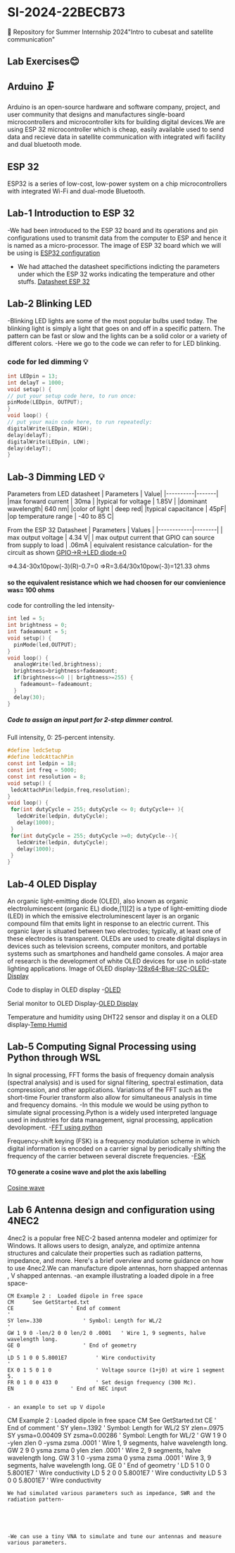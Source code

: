 # SI-2024-22BECB73
📡 Repository for Summer Internship 2024"Intro to cubesat and satellite communication"
## Lab Exercises😊
## Arduino 🗜
Arduino is an open-source hardware and software company, project, and user community that designs and manufactures single-board microcontrollers and microcontroller kits for building digital devices.We are using ESP 32 microcontroller which is cheap, easily available used to send data and recieve data in satellite communication with integrated wifi facility and dual bluetooth mode. 
## ESP 32 
ESP32 is a series of low-cost, low-power system on a chip microcontrollers with integrated Wi-Fi and dual-mode Bluetooth.
## Lab-1 Introduction to ESP 32
-We had been introduced to the ESP 32 board and its operations and pin configurations used to transmit data from the computer to ESP and hence it is named as a micro-processor. The image of ESP 32 board which we will be using is [ESP32 configuration](https://www.robotdazero.it/blog/esp32-i-segreti-del-suo-successo/)
- We had attached the datasheet specifictions indicting the parameters under which the ESP 32 works indicating the temperature and other stuffs.
   [Datasheet ESP 32](https://www.espressif.com/sites/default/files/documentation/esp32_datasheet_en.pdf)
## Lab-2 Blinking LED 
-Blinking LED lights are some of the most popular bulbs used today. The blinking light is simply a light that goes on and off in a specific pattern. The pattern can be fast or slow and the lights can be a solid color or a variety of different colors.
-Here we go to the code we can refer to for LED blinking.
### code for led dimming 💡
```C
int LEDpin = 13;
int delayT = 1000;
void setup() {
// put your setup code here, to run once:
pinMode(LEDpin, OUTPUT);
}
void loop() {
// put your main code here, to run repeatedly:
digitalWrite(LEDpin, HIGH);
delay(delayT);
digitalWrite(LEDpin, LOW);
delay(delayT);
}
```
## Lab-3 Dimming LED 💡
Parameters from LED datasheet
| Parameters | Value|
|----------|-------|
|max forward current | 30ma |
|typical for voltage | 1.85V |
|dominant wavelength| 640 nm|
|color of light | deep red|
|typical capacitance | 45pF|
|op temperature range | -40 to 85 C|

From the ESP 32 Datasheet
| Parameters | Values |
|------------|--------|
| max output voltage | 4.34 V|
| max output current that GPIO can source from supply to load | .06mA |
 equivalent resistance calculation-
 for the circuit as shown [GPIO->R->LED diode->0](https://www.google.com/url?sa=i&url=https%3A%2F%2Fwww.instructables.com%2FControl-LED-Using-Raspberry-Pi-GPIO%2F&psig=AOvVaw16IUiKdm7cGV6s_MdmkBs4&ust=1720290916425000&source=images&cd=vfe&opi=89978449&ved=0CBQQjRxqFwoTCJD5iJ3FkIcDFQAAAAAdAAAAABAJ)

=>4.34-30x10pow(-3)(R)-0.7=0
=>R=3.64/30x10pow(-3)=121.33 ohms
#### so the equivalent resistance which we had choosen for our convienience was= 100 ohms 
code for controlling the led intensity-
``` C
int led = 5;
int brightness = 0;
int fadeamount = 5;
void setup() {
  pinMode(led,OUTPUT);
}
void loop() {
  analogWrite(led,brightness);
  brightness=brightness+fadeamount;
  if(brightness<=0 || brightness>=255) {
    fadeamount=-fadeamount;
  }
  delay(30);
}
```
##### Code to assign an input port for 2-step dimmer control.
Full intensity, 0: 25-percent intensity.
 ``` C
 #define ledcSetup
#define ledcAttachPin
const int ledpin = 18;
const int freq = 5000;
const int resolution = 8;
void setup() {
  ledcAttachPin(ledpin,freq,resolution);
} 
void loop() {
  for(int dutyCycle = 255; dutyCycle <= 0; dutyCycle++ ){
    ledcWrite(ledpin, dutyCycle);
    delay(1000);
  }
  for(int dutyCycle = 255; dutyCycle >=0; dutyCycle--){
    ledcWrite(ledpin, dutyCycle);
    delay(1000);
  }
}
```
## Lab-4 OLED Display
An organic light-emitting diode (OLED), also known as organic electroluminescent (organic EL) diode,[1][2] is a type of light-emitting diode (LED) in which the emissive electroluminescent layer is an organic compound film that emits light in response to an electric current. This organic layer is situated between two electrodes; typically, at least one of these electrodes is transparent. OLEDs are used to create digital displays in devices such as television screens, computer monitors, and portable systems such as smartphones and handheld game consoles. A major area of research is the development of white OLED devices for use in solid-state lighting applications.
Image of OLED display-[128x64-Blue-I2C-OLED-Display](https://github.com/Rajesh100903/SI-2024-22BECB73/assets/173932157/ce7ed38b-4412-4fc6-af0b-457a75b29931)

Code to display in OLED display -[OLED](https://github.com/Rajesh100903/SI-2024-22BECB73/blob/main/Lab/arduino%20/oled%20display)

Serial monitor to OLED Display-[OLED Display](https://github.com/Rajesh100903/SI-2024-22BECB73/blob/main/Lab/arduino%20/oled%20display)

Temperature and humidity using DHT22 sensor and display it on a OLED display-[Temp Humid](https://github.com/Rajesh100903/SI-2024-22BECB73/blob/main/Lab/arduino%20/temperature%20and%20humidity%20sensor)

## Lab-5 Computing Signal Processing using Python through WSL
In signal processing, FFT forms the basis of frequency domain analysis (spectral analysis) and is used for signal filtering, spectral estimation, data compression, and other applications. Variations of the FFT such as the short-time Fourier transform also allow for simultaneous analysis in time and frequency domains. 
-In this module we would be using python to simulate signal processing.Python is a widely used interpreted language used in industries for data management, signal processing, application devolopment.
-[FFT using python](https://github.com/Rajesh100903/SI-2024-22BECB73/tree/main/Lab/arduino%20)


Frequency-shift keying (FSK) is a frequency modulation scheme in which digital information is encoded on a carrier signal by periodically shifting the frequency of the carrier between several discrete frequencies.
-[FSK ](https://github.com/Rajesh100903/SI-2024-22BECB73/blob/main/FFT1)


#### TO generate a cosine wave and plot the axis labelling
[Cosine wave](https://github.com/Rajesh100903/SI-2024-22BECB73/blob/main/cos%20wave%20gen)

## Lab 6 Antenna design and configuration using 4NEC2 
4nec2 is a popular free NEC-2 based antenna modeler and optimizer for Windows. It allows users to design, analyze, and optimize antenna structures and calculate their properties such as radiation patterns, impedance, and more. Here's a brief overview and some guidance on how to use 4nec2.We can manufacture dipole antennas, horn shapped antennas , V shapped antennas.
-an example illustrating a loaded dipole in a free space-
 ```
CM Example 2 :	Loaded dipole in free space
CM 		See GetStarted.txt
CE 					' End of comment
'
SY len=.330				' Symbol: Length for WL/2
'
GW 1 9 0 -len/2 0 0 len/2 0 .0001	' Wire 1, 9 segments, halve wavelength long.
GE 0					' End of geometry
'
LD 5 1 0 0 5.8001E7			' Wire conductivity
'
EX 0 1 5 0 1 0				' Voltage source (1+j0) at wire 1 segment 5.
FR 0 1 0 0 433 0			' Set design frequency (300 Mc).
EN					' End of NEC input


- an example to set up V dipole
```
CM Example 2 :	Loaded dipole in free space
CM 		See GetStarted.txt
CE 					' End of comment
'
SY ylen=.1392				' Symbol: Length for WL/2
SY zlen=.0975
SY ysma=0.00409
SY zsma=0.00286			        ' Symbol: Length for WL/2
'
GW 1 9 0 -ylen zlen 0 -ysma zsma .0001	' Wire 1, 9 segments, halve wavelength long.
GW 2 9 0  ysma zsma 0  ylen zlen .0001	' Wire 2, 9 segments, halve wavelength long.
GW 3 1 0 -ysma zsma 0  ysma zsma .0001	' Wire 3, 9 segments, halve wavelength long.
GE 0					' End of geometry
'
LD 5 1 0 0 5.8001E7			' Wire conductivity
LD 5 2 0 0 5.8001E7			' Wire conductivity
LD 5 3 0 0 5.8001E7			' Wire conductivity
```
We had simulated various parameters such as impedance, SWR and the radiation pattern-





-We can use a tiny VNA to simulate and tune our antennas and measure various parameters.
```
